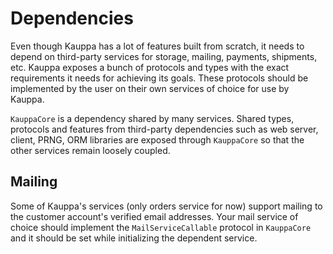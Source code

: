 # Dependencies

Even though Kauppa has a lot of features built from scratch, it needs to depend on third-party services for storage, mailing, payments, shipments, etc. Kauppa exposes a bunch of protocols and types with the exact requirements it needs for achieving its goals. These protocols should be implemented by the user on their own services of choice for use by Kauppa.

`KauppaCore` is a dependency shared by many services. Shared types, protocols and features from third-party dependencies such as web server, client, PRNG, ORM libraries are exposed through `KauppaCore` so that the other services remain loosely coupled.

## Mailing

Some of Kauppa's services (only orders service for now) support mailing to the customer account's verified email addresses. Your mail service of choice should implement the `MailServiceCallable` protocol in `KauppaCore` and it should be set while initializing the dependent service.
